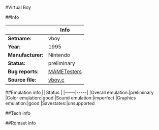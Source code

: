 #Virtual Boy

##Info

||Info|
|-----|-----|
|**Setname:**|vboy
|**Year:**|1995
|**Manufacturer:**|Nintendo
|**Status:**|preliminary
|**Bug reports:**|[MAMETesters](http://mametesters.org/view_all_set.php?type=1&temporary=y&search=vboy.c)
|**Source file:**|[vboy.c](https://github.com/mamedev/mame/blob/master/src/mess/drivers/vboy.c)

##Emulation info
|| Status |
|-----|-----|
|Overall emulation:|preliminary
|Color emulation:|good
|Sound emulation:|imperfect
|Graphics emulation:|good
|Savestates:|unsupported

##Tech info

##Romset info

<!--- START OF EDITED COMMENT DO NOT TOUCH TEXT ABOVE-->
